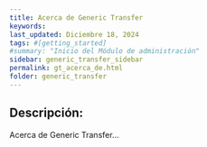 ```yaml
---
title: Acerca de Generic Transfer
keywords: 
last_updated: Diciembre 18, 2024
tags: #[getting_started]
#summary: "Inicio del Módulo de administración"
sidebar: generic_transfer_sidebar
permalink: gt_acerca_de.html
folder: generic_transfer
---
```


## **Descripción:**

Acerca de Generic Transfer... 